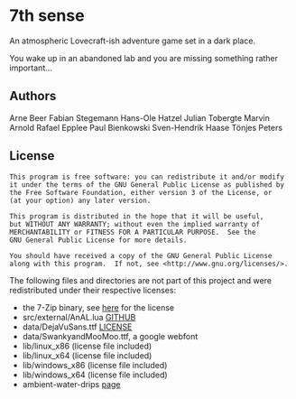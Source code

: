 # 7th sense

An atmospheric Lovecraft-ish adventure game set in a dark place.

You wake up in an abandoned lab and you are missing something rather important... 

## Authors
Arne Beer
Fabian Stegemann
Hans-Ole Hatzel
Julian Tobergte
Marvin Arnold
Rafael Epplee
Paul Bienkowski
Sven-Hendrik Haase
Tönjes Peters

## License

    This program is free software: you can redistribute it and/or modify
    it under the terms of the GNU General Public License as published by
    the Free Software Foundation, either version 3 of the License, or
    (at your option) any later version.

    This program is distributed in the hope that it will be useful,
    but WITHOUT ANY WARRANTY; without even the implied warranty of
    MERCHANTABILITY or FITNESS FOR A PARTICULAR PURPOSE.  See the
    GNU General Public License for more details.

    You should have received a copy of the GNU General Public License
    along with this program.  If not, see <http://www.gnu.org/licenses/>.

The following files and directories are not part of this project and were redistributed under their respective licenses:

* the 7-Zip binary, see [here](http://www.7-zip.org/license.txt) for the license
* src/external/AnAL.lua [GITHUB](https://github.com/bartbes/love-misc-libs/tree/master/AnAL)
* data/DejaVuSans.ttf [LICENSE](http://dejavu-fonts.org/wiki/License)
* data/SwankyandMooMoo.ttf, a google webfont
* lib/linux_x86 (license file included)
* lib/linux_x64 (license file included)
* lib/windows_x86 (license file included)
* lib/windows_x64 (license file included)
* ambient-water-drips [page](http://opengameart.org/content/ambient-water-drips)
